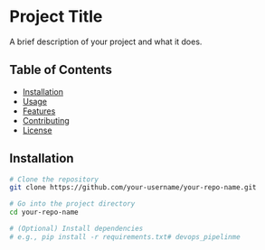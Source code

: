 # Project Title

A brief description of your project and what it does.

## Table of Contents

- [Installation](#installation)
- [Usage](#usage)
- [Features](#features)
- [Contributing](#contributing)
- [License](#license)

## Installation

```bash
# Clone the repository
git clone https://github.com/your-username/your-repo-name.git

# Go into the project directory
cd your-repo-name

# (Optional) Install dependencies
# e.g., pip install -r requirements.txt# devops_pipelinme
